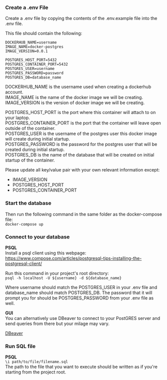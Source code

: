 ### Create a .env File

Create a .env file by copying the contents of the .env.example file into the .env file.

This file should contain the following:

```
DOCKERHUB_NAME=username
IMAGE_NAME=docker-postgres
IMAGE_VERSION=0.0.1

POSTGRES_HOST_PORT=5432
POSTGRES_CONTAINER_PORT=5432
POSTGRES_USER=username
POSTGRES_PASSWORD=password
POSTGRES_DB=database_name
```

DOCKERHUB_NAME is the username used when creating a dockerhub account.  
IMAGE_NAME is the name of the docker image we will be creating.  
IMAGE_VERSION is the version of docker image we will be creating.  

POSTGRES_HOST_PORT is the port where this container will attach to on your laptop.  
POSTGRES_CONTAINER_PORT is the port that the container will leave open outside of the container.  
POSTGRES_USER is the username of the postgres user this docker image will create during initial startup.  
POSTGRES_PASSWORD is the password for the postgres user that will be created during initial startup.  
POSTGRES_DB is the name of the database that will be created on initial startup of the container.  

Please update all key/value pair with your own relevant information except:
 - IMAGE_VERSION
 - POSTGRES_HOST_PORT
 - POSTGRES_CONTAINER_PORT


### Start the database

Then run the following command in the same folder as the docker-compose file:  
`docker-compose up`


### Connect to your database

**PSQL**  
Install a psql client using this webpage: https://www.compose.com/articles/postgresql-tips-installing-the-postgresql-client/

Run this command in your project's root directory:  
`psql -h localhost -U ${username} -d ${database_name}`  

Where username should match the POSTGRES_USER in your .env file and database_name should match POSTGRES_DB. The password that it will prompt you for should be POSTGRES_PASSWORD from your .env file as well.

**GUI**   
You can alternatively use DBeaver to connect to your PostGRES server and send queries from there but your milage may vary.

[DBeaver](https://dbeaver.io/download/)


### Run SQL file

**PSQL**  
`\i path/to/file/filename.sql`  
The path to the file that you want to execute should be written as if you're starting from the project root. 

